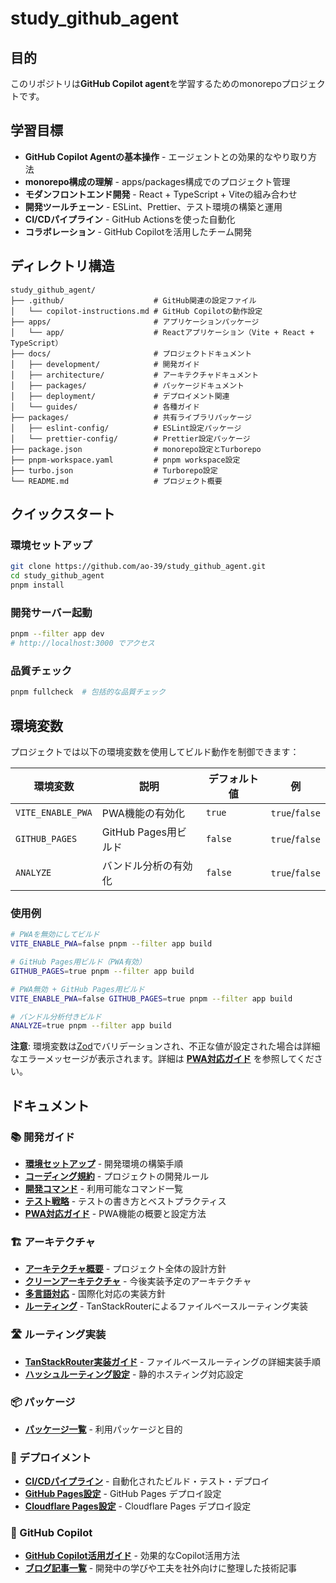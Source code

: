 # study_github_agent

## 目的

このリポジトリは**GitHub Copilot agent**を学習するためのmonorepoプロジェクトです。

## 学習目標

- **GitHub Copilot Agentの基本操作** - エージェントとの効果的なやり取り方法
- **monorepo構成の理解** - apps/packages構成でのプロジェクト管理
- **モダンフロントエンド開発** - React + TypeScript + Viteの組み合わせ
- **開発ツールチェーン** - ESLint、Prettier、テスト環境の構築と運用
- **CI/CDパイプライン** - GitHub Actionsを使った自動化
- **コラボレーション** - GitHub Copilotを活用したチーム開発

## ディレクトリ構造

```
study_github_agent/
├── .github/                    # GitHub関連の設定ファイル
│   └── copilot-instructions.md # GitHub Copilotの動作設定
├── apps/                       # アプリケーションパッケージ
│   └── app/                    # Reactアプリケーション（Vite + React + TypeScript）
├── docs/                       # プロジェクトドキュメント
│   ├── development/            # 開発ガイド
│   ├── architecture/           # アーキテクチャドキュメント
│   ├── packages/               # パッケージドキュメント
│   ├── deployment/             # デプロイメント関連
│   └── guides/                 # 各種ガイド
├── packages/                   # 共有ライブラリパッケージ
│   ├── eslint-config/          # ESLint設定パッケージ
│   └── prettier-config/        # Prettier設定パッケージ
├── package.json                # monorepo設定とTurborepo
├── pnpm-workspace.yaml         # pnpm workspace設定
├── turbo.json                  # Turborepo設定
└── README.md                   # プロジェクト概要
```

## クイックスタート

### 環境セットアップ
```bash
git clone https://github.com/ao-39/study_github_agent.git
cd study_github_agent
pnpm install
```

### 開発サーバー起動
```bash
pnpm --filter app dev
# http://localhost:3000 でアクセス
```

### 品質チェック
```bash
pnpm fullcheck  # 包括的な品質チェック
```

## 環境変数

プロジェクトでは以下の環境変数を使用してビルド動作を制御できます：

| 環境変数 | 説明 | デフォルト値 | 例 |
|----------|------|-------------|-----|
| `VITE_ENABLE_PWA` | PWA機能の有効化 | `true` | `true`/`false` |
| `GITHUB_PAGES` | GitHub Pages用ビルド | `false` | `true`/`false` |
| `ANALYZE` | バンドル分析の有効化 | `false` | `true`/`false` |

### 使用例

```bash
# PWAを無効にしてビルド
VITE_ENABLE_PWA=false pnpm --filter app build

# GitHub Pages用ビルド（PWA有効）
GITHUB_PAGES=true pnpm --filter app build

# PWA無効 + GitHub Pages用ビルド
VITE_ENABLE_PWA=false GITHUB_PAGES=true pnpm --filter app build

# バンドル分析付きビルド
ANALYZE=true pnpm --filter app build
```

**注意**: 環境変数は[Zod](https://github.com/colinhacks/zod)でバリデーションされ、不正な値が設定された場合は詳細なエラーメッセージが表示されます。詳細は **[PWA対応ガイド](docs/development/pwa.md)** を参照してください。

## ドキュメント

### 📚 開発ガイド
- **[環境セットアップ](docs/development/getting-started.md)** - 開発環境の構築手順
- **[コーディング規約](docs/development/coding-standards.md)** - プロジェクトの開発ルール
- **[開発コマンド](docs/development/commands.md)** - 利用可能なコマンド一覧
- **[テスト戦略](docs/development/testing.md)** - テストの書き方とベストプラクティス
- **[PWA対応ガイド](docs/development/pwa.md)** - PWA機能の概要と設定方法

### 🏗️ アーキテクチャ
- **[アーキテクチャ概要](docs/architecture/overview.md)** - プロジェクト全体の設計方針
- **[クリーンアーキテクチャ](docs/architecture/clean-architecture.md)** - 今後実装予定のアーキテクチャ
- **[多言語対応](docs/architecture/i18n.md)** - 国際化対応の実装方針
- **[ルーティング](docs/architecture/routing.md)** - TanStackRouterによるファイルベースルーティング実装

### 🛣️ ルーティング実装
- **[TanStackRouter実装ガイド](docs/development/tanstack-router-guide.md)** - ファイルベースルーティングの詳細実装手順
- **[ハッシュルーティング設定](docs/development/tanstack-router-guide.md#ハッシュルーティング)** - 静的ホスティング対応設定

### 📦 パッケージ
- **[パッケージ一覧](docs/packages/overview.md)** - 利用パッケージと目的

### 🚀 デプロイメント
- **[CI/CDパイプライン](docs/deployment/ci-cd.md)** - 自動化されたビルド・テスト・デプロイ
- **[GitHub Pages設定](docs/deployment/github-pages-setup.md)** - GitHub Pages デプロイ設定
- **[Cloudflare Pages設定](docs/deployment/cloudflare-pages-setup.md)** - Cloudflare Pages デプロイ設定

### 🤖 GitHub Copilot
- **[GitHub Copilot活用ガイド](docs/guides/github-copilot.md)** - 効果的なCopilot活用方法
- **[ブログ記事一覧](docs/blog/)** - 開発中の学びや工夫を社外向けに整理した技術記事

